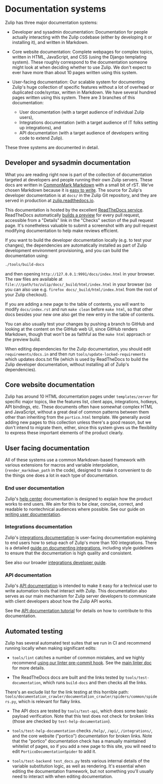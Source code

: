 # Documentation systems

Zulip has three major documentation systems:

- Developer and sysadmin documentation: Documentation for people
  actually interacting with the Zulip codebase (either by developing
  it or installing it), and written in Markdown.

- Core website documentation: Complete webpages for complex topics,
  written in HTML, JavaScript, and CSS (using the Django templating
  system). These roughly correspond to the documentation someone
  might look at when deciding whether to use Zulip. We don't expect
  to ever have more than about 10 pages written using this system.

- User-facing documentation: Our scalable system for documenting
  Zulip's huge collection of specific features without a lot of
  overhead or duplicated code/syntax, written in Markdown. We have
  several hundred pages written using this system. There are 3
  branches of this documentation:
  - User documentation (with a target audience of individual Zulip
    users),
  - Integrations documentation (with a target audience of IT folks
    setting up integrations), and
  - API documentation (with a target audience of developers writing
    code to extend Zulip).

These three systems are documented in detail.

## Developer and sysadmin documentation

What you are reading right now is part of the collection of
documentation targeted at developers and people running their own
Zulip servers. These docs are written in
[CommonMark Markdown](https://commonmark.org/) with a small bit of rST.
We've chosen Markdown because it is
[easy to write](https://commonmark.org/help/). The source for Zulip's
developer documentation is at `docs/` in the Zulip Git repository, and
they are served in production at
[zulip.readthedocs.io](https://zulip.readthedocs.io/en/latest/).

This documentation is hosted by the excellent [ReadTheDocs
service](https://readthedocs.org/). ReadTheDocs automatically [builds
a preview](https://docs.readthedocs.io/en/stable/pull-requests.html)
for every pull request, accessible from a "Details" link in the
"Checks" section of the pull request page. It's nonetheless valuable
to submit a screenshot with any pull request modifying documentation
to help make reviews efficient.

If you want to build the developer documentation locally (e.g. to test
your changes), the dependencies are automatically installed as part of
Zulip development environment provisioning, and you can build the
documentation using:

```bash
./tools/build-docs
```

and then opening `http://127.0.0.1:9991/docs/index.html` in your
browser. The raw files are available at
`file:///path/to/zulip/docs/_build/html/index.html` in your browser
(so you can also use e.g. `firefox docs/_build/html/index.html` from
the root of your Zulip checkout).

If you are adding a new page to the table of contents, you will want
to modify `docs/index.rst` and run `make clean` before `make html`, so
that other docs besides your new one also get the new entry in the
table of contents.

You can also usually test your changes by pushing a branch to GitHub
and looking at the content on the GitHub web UI, since GitHub renders
Markdown, though that won't be as faithful as the `make html`
approach or the preview build.

When editing dependencies for the Zulip documentation, you should edit
`requirements/docs.in` and then run `tools/update-locked-requirements`
which updates docs.txt file (which is used by ReadTheDocs to build the
Zulip developer documentation, without installing all of Zulip's
dependencies).

## Core website documentation

Zulip has around 10 HTML documentation pages under `templates/zerver`
for specific major topics, like the features list, client apps,
integrations, hotkeys, API bindings, etc. These documents often have
somewhat complex HTML and JavaScript, without a great deal of common
patterns between them other than inheriting from the `portico.html`
template. We generally avoid adding new pages to this collection
unless there's a good reason, but we don't intend to migrate them,
either, since this system gives us the flexibility to express these
important elements of the product clearly.

## User facing documentation

All of these systems use a common Markdown-based framework with
various extensions for macros and variable interpolation,
(`render_markdown_path` in the code), designed to make it convenient
to do the things one does a lot in each type of documentation.

### End user documentation

Zulip's [help center](https://zulip.com/help/) documentation is
designed to explain how the product works to end users. We aim for
this to be clear, concise, correct, and readable to nontechnical
audiences where possible. See our guide on [writing user
documentation](user.md).

### Integrations documentation

Zulip's [integrations documentation](https://zulip.com/integrations)
is user-facing documentation explaining to end users how to setup each
of Zulip's more than 100 integrations. There is a detailed [guide on
documenting integrations](integrations.md), including style guidelines
to ensure that the documentation is high quality and consistent.

See also our broader [integrations developer
guide](https://zulip.com/api/integrations-overview).

### API documentation

Zulip's [API documentation](https://zulip.com/api/) is intended to make
it easy for a technical user to write automation tools that interact
with Zulip. This documentation also serves as our main mechanism for
Zulip server developers to communicate with client developers about
how the Zulip API works.

See the [API documentation tutorial](../documentation/api.md) for
details on how to contribute to this documentation.

## Automated testing

Zulip has several automated test suites that we run in CI and
recommend running locally when making significant edits:

- `tools/lint` catches a number of common mistakes, and we highly
  recommend
  [using our linter pre-commit hook](../git/zulip-tools.html#set-up-git-repo-script).
  See the [main linter doc](../testing/linters.md) for more details.

- The ReadTheDocs docs are built and the links tested by
  `tools/test-documentation`, which runs `build-docs` and then checks
  all the links.

There's an exclude list for the link testing at this horrible path:
`tools/documentation_crawler/documentation_crawler/spiders/common/spiders.py`,
which is relevant for flaky links.

- The API docs are tested by `tools/test-api`, which does some basic
  payload verification. Note that this test does not check for broken
  links (those are checked by `test-help-documentation`).

- `tools/test-help-documentation` checks `/help/`, `/api/`,
  `/integrations/`, and the core website ("portico") documentation for
  broken links. Note that the "portico" documentation check has a
  manually maintained whitelist of pages, so if you add a new page to
  this site, you will need to edit `PorticoDocumentationSpider` to add it.

- `tools/test-backend test_docs.py` tests various internal details of
  the variable substitution logic, as well as rendering. It's
  essential when editing the documentation framework, but not
  something you'll usually need to interact with when editing
  documentation.
